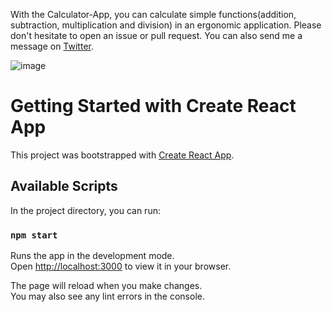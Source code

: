 With the Calculator-App, you can  calculate simple functions(addition, subtraction, multiplication and division) in an ergonomic application.
Please don't hesitate to open an issue or pull request. You can also send me a message on [Twitter](https://twitter.com/KhaoulaKhemiri).

![image](https://user-images.githubusercontent.com/99682033/161251463-3c798cbe-6aff-4bde-a7b2-b8c7877161c7.png)





# Getting Started with Create React App

This project was bootstrapped with [Create React App](https://github.com/facebook/create-react-app).

## Available Scripts

In the project directory, you can run:

### `npm start`

Runs the app in the development mode.\
Open [http://localhost:3000](http://localhost:3000) to view it in your browser.

The page will reload when you make changes.\
You may also see any lint errors in the console.


